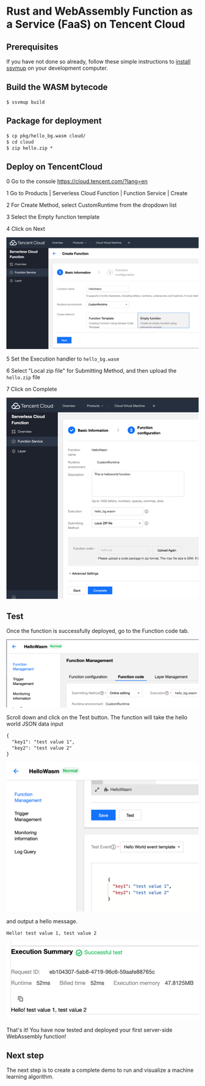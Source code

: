# Rust and WebAssembly Function as a Service (FaaS) on Tencent Cloud

## Prerequisites

If you have not done so already, follow these simple instructions to [install ssvmup](https://www.secondstate.io/articles/ssvmup/) on your development computer.

## Build the WASM bytecode

```
$ ssvmup build
```

## Package for deployment

```
$ cp pkg/hello_bg.wasm cloud/
$ cd cloud
$ zip hello.zip *
```

## Deploy on TencentCloud

0 Go to the console https://cloud.tencent.com/?lang=en

1 Go to Products | Serverless Cloud Function | Function Service | Create

2 For Create Method, select CustomRuntime from the dropdown list

3 Select the Empty function template

4 Click on Next

![Deploy step 1](docs/deploy01.png)

5 Set the Execution handler to `hello_bg.wasm`

6 Select "Local zip file" for Submitting Method, and then upload the `hello.zip` file

7 Click on Complete

![Deploy step 2](docs/deploy02.png)

## Test

Once the function is successfully deployed, go to the Function code tab.

![Deploy success](docs/deploy03.png)

Scroll down and click on the Test button. The function will take the hello world JSON data input

```
{
  "key1": "test value 1",
  "key2": "test value 2"
}
```

![Test the function](docs/test.png)

and output a hello message.

```
Hello! test value 1, test value 2
```

![Test execution result](docs/result.png)

That's it! You have now tested and deployed your first server-side WebAssembly function!

## Next step

The next step is to create a complete demo to run and visualize a machine learning algorithm.

